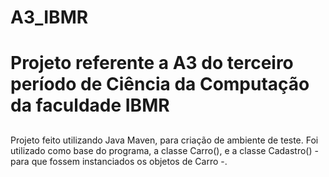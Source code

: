 # A3_IBMR

# Projeto referente a A3 do terceiro período de Ciência da Computação da faculdade IBMR
##
Projeto feito utilizando Java Maven, para criação de ambiente de teste.
Foi utilizado como base do programa, a classe Carro(), e a classe Cadastro() - para que fossem instanciados os objetos de Carro -. 
